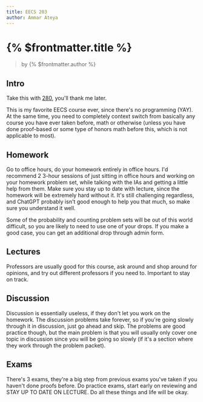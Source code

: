 ```yaml
---
title: EECS 203
author: Ammar Ateya
---
```


# {% $frontmatter.title %}

> by {% $frontmatter.author %}

## Intro

Take this with [280](/docs/lib/classes/280), you'll thank me later.

This is my favorite EECS course ever, since there's no programming (YAY). At the same time, you need to completely context switch from basically any course you have ever taken before, math or otherwise (unless you have done proof-based or some type of honors math before this,
which is not applicable to most).

## Homework

Go to office hours, do your homework entirely in office hours. I'd recommend 2 3-hour sessions of just sitting in office hours and working on your homework problem set, while talking with the IAs and getting a little help from them. Make sure you stay up to date with lecture, since the homework will be extremely hard without it. It's still challenging regardless, and ChatGPT probably isn't good enough to help you that much, so make sure you understand it well.

Some of the probability and counting problem sets will be out of this world difficult, so you are likely to need to use one of your drops. If you make a good case, you can get an additional drop through admin form.

## Lectures

Professors are usually good for this course, ask around and shop around for opinions, and try out different professors if you need to. Important to stay on track.

## Discussion

Discussion is essentially useless, if they don't let you work on the homework. The discussion problems take forever, so if you're going slowly through it in discussion, just go ahead and skip. The problems are good practice though, but the main problem is that you will usually only cover one topic in discussion since you will be going so slowly (if it's a section where they work through the problem packet).

## Exams

There's 3 exams, they're a big step from previous exams you've taken if you haven't done proofs before. Do practice exams, start early on reviewing and STAY UP TO DATE ON LECTURE. Do all these things and life will be okay.
